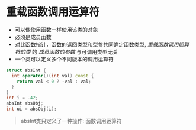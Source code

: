 # 重载函数调用运算符

- 可以像使用函数一样使用该类的对象
- 必须是成员函数
- 对比[函数指针](c++_function_pointer.md)，函数的返回类型和型参共同确定函数类型, *重载函数调用运算符的类* 的 *成员函数的参数* 与可调用类型无关
- 一个类可以定义多个不同版本的调用运算符

```c++
struct absInt {
  int operator()(int val) const {
    return val < 0 ? -val : val;
  }
}
int i = -42;
absInt absObj;
int ui = absObj(i);
```

> absInt类只定义了一种操作: 函数调用运算符 

